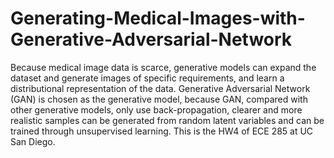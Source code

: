 # Generating-Medical-Images-with-Generative-Adversarial-Network
Because medical image data is scarce, generative models can expand
the dataset and generate images of specific requirements, and learn a distributional representation
of the data. Generative Adversarial Network (GAN) is chosen as the generative model, because
GAN, compared with other generative models, only use back-propagation, clearer and more realistic
samples can be generated from random latent variables and can be trained through unsupervised
learning. This is the HW4 of ECE 285 at UC San Diego.
